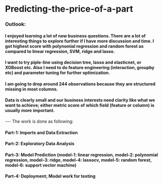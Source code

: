 # Predicting-the-price-of-a-part

### Outlook:
#### I enjoyed learning a lot of new business questions. There are a lot of interesting things to explore further if I have more discussion and time. I got highest score with polynomial regression and random forest as compared to linear regression, SVM, ridge and lasso.
#### I want to try piple-line using decision tree, lasso and elasticnet,  or XGBoost etc. Also I need to do feature engineering (interaction, groupby etc) and parameter tuning for further optimization.

#### I am going to drop around 244 observations because they are structured missing in most columns.

#### Data is clearly small and our business interests need clarity like what we want to achieve; either metric score of which field (feature or column) is usually more important.

--- The work is done as following:
#### Part-1: Imports and Data Extraction
#### Part-2: Exploratory Data Analysis
#### Part-3: Model Prediction (model-1: linear regression, model-2: polynomial regression, model-3: ridge, model-4: lassocv, model-5: random forest, model-6: support vector machine)
#### Part-4: Deployment; Model work for testing

